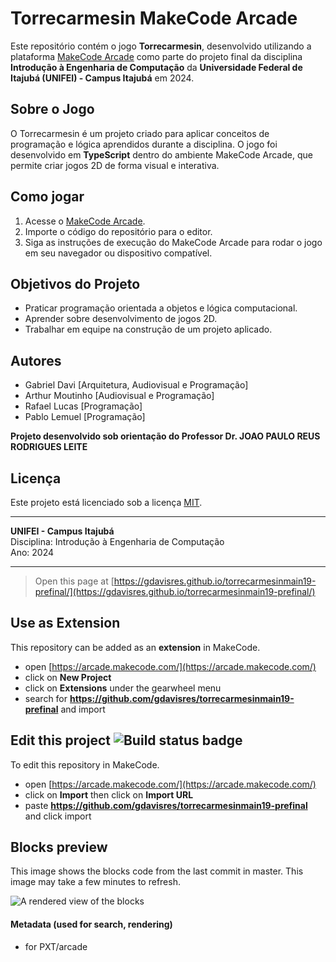 # Torrecarmesin MakeCode Arcade

Este repositório contém o jogo **Torrecarmesin**, desenvolvido utilizando a plataforma [MakeCode Arcade](https://arcade.makecode.com/) como parte do projeto final da disciplina **Introdução à Engenharia de Computação** da **Universidade Federal de Itajubá (UNIFEI) - Campus Itajubá** em 2024.

## Sobre o Jogo

O Torrecarmesin é um projeto criado para aplicar conceitos de programação e lógica aprendidos durante a disciplina. O jogo foi desenvolvido em **TypeScript** dentro do ambiente MakeCode Arcade, que permite criar jogos 2D de forma visual e interativa.

## Como jogar

1. Acesse o [MakeCode Arcade](https://arcade.makecode.com/).
2. Importe o código do repositório para o editor.
3. Siga as instruções de execução do MakeCode Arcade para rodar o jogo em seu navegador ou dispositivo compatível.

## Objetivos do Projeto

- Praticar programação orientada a objetos e lógica computacional.
- Aprender sobre desenvolvimento de jogos 2D.
- Trabalhar em equipe na construção de um projeto aplicado.

## Autores

- Gabriel Davi [Arquitetura, Audiovisual e Programação]
- Arthur Moutinho [Audiovisual e Programação]
- Rafael Lucas [Programação]
- Pablo Lemuel [Programação]

**Projeto desenvolvido sob orientação do Professor Dr. JOAO PAULO REUS RODRIGUES LEITE**

## Licença

Este projeto está licenciado sob a licença [MIT](LICENSE).

---

**UNIFEI - Campus Itajubá**  
Disciplina: Introdução à Engenharia de Computação  
Ano: 2024 

---

> Open this page at [https://gdavisres.github.io/torrecarmesinmain19-prefinal/](https://gdavisres.github.io/torrecarmesinmain19-prefinal/)

## Use as Extension

This repository can be added as an **extension** in MakeCode.

* open [https://arcade.makecode.com/](https://arcade.makecode.com/)
* click on **New Project**
* click on **Extensions** under the gearwheel menu
* search for **https://github.com/gdavisres/torrecarmesinmain19-prefinal** and import

## Edit this project ![Build status badge](https://github.com/gdavisres/torrecarmesinmain19-prefinal/workflows/MakeCode/badge.svg)

To edit this repository in MakeCode.

* open [https://arcade.makecode.com/](https://arcade.makecode.com/)
* click on **Import** then click on **Import URL**
* paste **https://github.com/gdavisres/torrecarmesinmain19-prefinal** and click import

## Blocks preview

This image shows the blocks code from the last commit in master.
This image may take a few minutes to refresh.

![A rendered view of the blocks](https://github.com/gdavisres/torrecarmesinmain19-prefinal/raw/master/.github/makecode/blocks.png)

#### Metadata (used for search, rendering)

* for PXT/arcade
<script src="https://makecode.com/gh-pages-embed.js"></script><script>makeCodeRender("{{ site.makecode.home_url }}", "{{ site.github.owner_name }}/{{ site.github.repository_name }}");</script>
